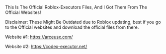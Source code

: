 This Is The Official Roblox-Executors Files, 
And I Got Them From The Official Websites!

Disclaimer:
These Might Be Outdated due to Roblox updating,
best if you go to the Official websites and
download the official files from there.

Website #1: https://arceusx.com/

Website #2: https://codex-executor.net/
